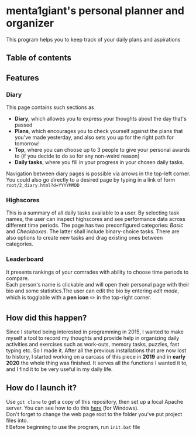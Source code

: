 # menta1giant's personal planner and organizer
This program helps you to keep track of your daily plans and aspirations
## Table of contents
## Features
### Diary
This page contains such sections as 
* **Diary**, which allowes you to express your thoughts about the day that's passed
* **Plans**, which encourages you to check yourself against the plans that you've made yesterday, and also sets you up for the right path for tomorrow!
* **Top**, where you can choose up to 3 people to give your personal awards to (if you decide to do so for any non-weird reason)
* **Daily tasks**, where you fill in your progress in your chosen daily tasks.    
    
Navigation between diary pages is possible via arrows in the top-left corner. You could also go directly to a desired page by typing in a link of form `root/2_diary.html?d=YYYYMMDD`
### Highscores
This is a summary of all daily tasks available to a user. By selecting task names, the user can inspect highscores and see performance data across different time periods.
The page has two preconfigured categories: *Basic* and *Checkboxes*. The latter shall include binary-choice tasks.
There are also options to create new tasks and drag existing ones between categories.
### Leaderboard
It presents rankings of your comrades with ability to choose time periods to compare.    
Each person's name is clickable and will open their personal page with their bio and some statistics.The user can edit the bio by entering *edit mode*, which is togglable with a **pen icon** :pencil2: in the top-right corner.
## How did this happen?
Since I started being interested in programming in 2015, I wanted to make myself a tool to record my thoughts and provide help in organizing daily activities and exercises such as
work-outs, memory tasks, puzzles, fast typing etc. So I made it. After all the previous installations that are now lost to history, I started working on a carcass of this piece 
in **2019** and in **early 2020** the whole thing was finished. It serves all the functions I wanted it to, and I find it to be very useful in my daily life.
## How do I launch it?
Use `git clone` to get a copy of this repository, then set up a local Apache server. You can see how to do this [here](https://www.sitepoint.com/how-to-install-apache-on-windows/) (for Windows).    
Don't forget to change the web page root to the folder you've put project files into.    
:exclamation: Before beginning to use the program, run `init.bat` file
